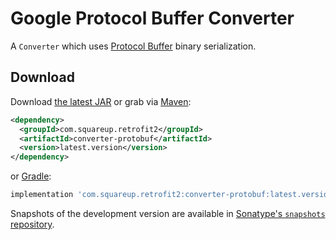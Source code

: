 Google Protocol Buffer Converter
================================

A `Converter` which uses [Protocol Buffer][1] binary serialization.


Download
--------

Download [the latest JAR][2] or grab via [Maven][3]:
```xml
<dependency>
  <groupId>com.squareup.retrofit2</groupId>
  <artifactId>converter-protobuf</artifactId>
  <version>latest.version</version>
</dependency>
```
or [Gradle][3]:
```groovy
implementation 'com.squareup.retrofit2:converter-protobuf:latest.version'
```

Snapshots of the development version are available in [Sonatype's `snapshots` repository][snap].



 [1]: https://developers.google.com/protocol-buffers/
 [2]: https://search.maven.org/remote_content?g=com.squareup.retrofit2&a=converter-protobuf&v=LATEST
 [3]: http://search.maven.org/#search%7Cga%7C1%7Cg%3A%22com.squareup.retrofit2%22%20a%3A%22converter-protobuf%22
 [snap]: https://oss.sonatype.org/content/repositories/snapshots/
